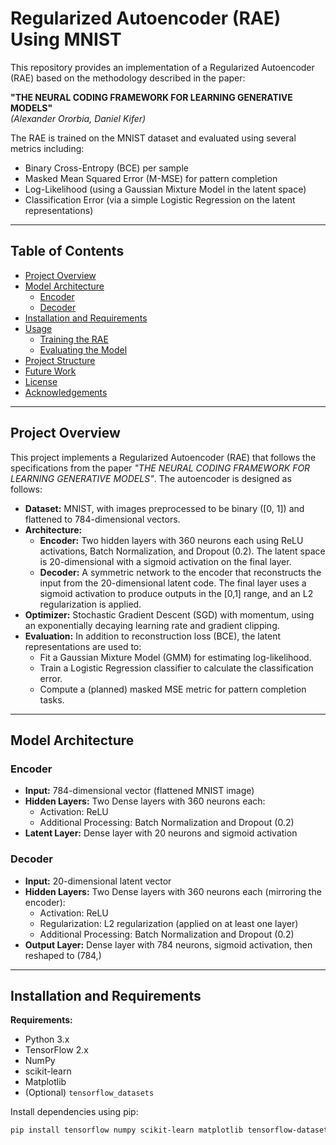 # Regularized Autoencoder (RAE) Using MNIST

This repository provides an implementation of a Regularized Autoencoder (RAE) based on the methodology described in the paper:

**"THE NEURAL CODING FRAMEWORK FOR LEARNING GENERATIVE MODELS"**  
*(Alexander Ororbia, Daniel Kifer)*

The RAE is trained on the MNIST dataset and evaluated using several metrics including:
- Binary Cross-Entropy (BCE) per sample
- Masked Mean Squared Error (M-MSE) for pattern completion
- Log-Likelihood (using a Gaussian Mixture Model in the latent space)
- Classification Error (via a simple Logistic Regression on the latent representations)

---

## Table of Contents

- [Project Overview](#project-overview)
- [Model Architecture](#model-architecture)
  - [Encoder](#encoder)
  - [Decoder](#decoder)
- [Installation and Requirements](#installation-and-requirements)
- [Usage](#usage)
  - [Training the RAE](#training-the-rae)
  - [Evaluating the Model](#evaluating-the-model)
- [Project Structure](#project-structure)
- [Future Work](#future-work)
- [License](#license)
- [Acknowledgements](#acknowledgements)

---

## Project Overview

This project implements a Regularized Autoencoder (RAE) that follows the specifications from the paper _"THE NEURAL CODING FRAMEWORK FOR LEARNING GENERATIVE MODELS"_. The autoencoder is designed as follows:

- **Dataset:** MNIST, with images preprocessed to be binary ([0, 1]) and flattened to 784-dimensional vectors.
- **Architecture:**
  - **Encoder:** Two hidden layers with 360 neurons each using ReLU activations, Batch Normalization, and Dropout (0.2). The latent space is 20-dimensional with a sigmoid activation on the final layer.
  - **Decoder:** A symmetric network to the encoder that reconstructs the input from the 20-dimensional latent code. The final layer uses a sigmoid activation to produce outputs in the [0,1] range, and an L2 regularization is applied.
- **Optimizer:** Stochastic Gradient Descent (SGD) with momentum, using an exponentially decaying learning rate and gradient clipping.
- **Evaluation:** In addition to reconstruction loss (BCE), the latent representations are used to:
  - Fit a Gaussian Mixture Model (GMM) for estimating log-likelihood.
  - Train a Logistic Regression classifier to calculate the classification error.
  - Compute a (planned) masked MSE metric for pattern completion tasks.

---

## Model Architecture

### Encoder

- **Input:** 784-dimensional vector (flattened MNIST image)
- **Hidden Layers:** Two Dense layers with 360 neurons each:
  - Activation: ReLU
  - Additional Processing: Batch Normalization and Dropout (0.2)
- **Latent Layer:** Dense layer with 20 neurons and sigmoid activation

### Decoder

- **Input:** 20-dimensional latent vector
- **Hidden Layers:** Two Dense layers with 360 neurons each (mirroring the encoder):
  - Activation: ReLU
  - Regularization: L2 regularization (applied on at least one layer)
  - Additional Processing: Batch Normalization and Dropout (0.2)
- **Output Layer:** Dense layer with 784 neurons, sigmoid activation, then reshaped to (784,)

---

## Installation and Requirements

**Requirements:**

- Python 3.x
- TensorFlow 2.x
- NumPy
- scikit-learn
- Matplotlib
- (Optional) `tensorflow_datasets`

Install dependencies using pip:

```bash
pip install tensorflow numpy scikit-learn matplotlib tensorflow-datasets
